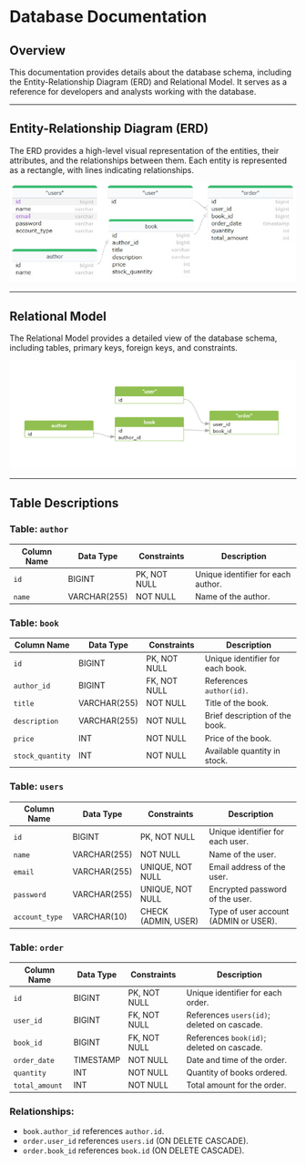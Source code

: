 # Database Documentation

## Overview

This documentation provides details about the database schema, including the Entity-Relationship Diagram (ERD) and Relational Model. It serves as a reference for developers and analysts working with the database.

---

## Entity-Relationship Diagram (ERD)

The ERD provides a high-level visual representation of the entities, their attributes, and the relationships between them. Each entity is represented as a rectangle, with lines indicating relationships.

<img src="./src/database-er-diagram.png">


---

## Relational Model

The Relational Model provides a detailed view of the database schema, including tables, primary keys, foreign keys, and constraints.

<img src="./src/database-relational-model.png">

---

## Table Descriptions

### Table: `author`

| Column Name | Data Type     | Constraints  | Description                          |
|-------------|---------------|--------------|--------------------------------------|
| `id`        | BIGINT        | PK, NOT NULL | Unique identifier for each author.   |
| `name`      | VARCHAR(255)  | NOT NULL     | Name of the author.                  |

### Table: `book`

| Column Name       | Data Type     | Constraints         | Description                                |
|-------------------|---------------|---------------------|--------------------------------------------|
| `id`              | BIGINT        | PK, NOT NULL        | Unique identifier for each book.           |
| `author_id`       | BIGINT        | FK, NOT NULL        | References `author(id)`.                   |
| `title`           | VARCHAR(255)  | NOT NULL            | Title of the book.                         |
| `description`     | VARCHAR(255)  | NOT NULL            | Brief description of the book.             |
| `price`           | INT           | NOT NULL            | Price of the book.                         |
| `stock_quantity`  | INT           | NOT NULL            | Available quantity in stock.               |

### Table: `users`

| Column Name   | Data Type     | Constraints               | Description                            |
|---------------|---------------|---------------------------|----------------------------------------|
| `id`          | BIGINT        | PK, NOT NULL              | Unique identifier for each user.       |
| `name`        | VARCHAR(255)  | NOT NULL                  | Name of the user.                      |
| `email`       | VARCHAR(255)  | UNIQUE, NOT NULL          | Email address of the user.             |
| `password`    | VARCHAR(255)  | UNIQUE, NOT NULL          | Encrypted password of the user.        |
| `account_type`| VARCHAR(10)   | CHECK (ADMIN, USER)       | Type of user account (ADMIN or USER).  |

### Table: `order`

| Column Name    | Data Type     | Constraints               | Description                                    |
|----------------|---------------|---------------------------|------------------------------------------------|
| `id`           | BIGINT        | PK, NOT NULL              | Unique identifier for each order.             |
| `user_id`      | BIGINT        | FK, NOT NULL              | References `users(id)`; deleted on cascade.   |
| `book_id`      | BIGINT        | FK, NOT NULL              | References `book(id)`; deleted on cascade.    |
| `order_date`   | TIMESTAMP     | NOT NULL                  | Date and time of the order.                   |
| `quantity`     | INT           | NOT NULL                  | Quantity of books ordered.                    |
| `total_amount` | INT           | NOT NULL                  | Total amount for the order.                   |

### Relationships:

- `book.author_id` references `author.id`.
- `order.user_id` references `users.id` (ON DELETE CASCADE).
- `order.book_id` references `book.id` (ON DELETE CASCADE).
